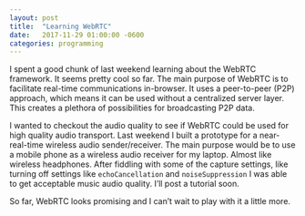 ```yaml
---
layout: post
title:  "Learning WebRTC"
date:   2017-11-29 01:00:00 -0600
categories: programming
---
```

I spent a good chunk of last weekend learning about the WebRTC framework. It seems pretty cool so far. The main purpose of WebRTC is to facilitate real-time communications in-browser. It uses a peer-to-peer (P2P) approach, which means it can be used without a centralized server layer. This creates a plethora of possibilities for broadcasting P2P data.

I wanted to checkout the audio quality to see if WebRTC could be used for high quality audio transport. Last weekend I built a prototype for a near-real-time wireless audio sender/receiver. The main purpose would be to use a mobile phone as a wireless audio receiver for my laptop. Almost like wireless headphones. After fiddling with some of the capture settings, like turning off settings like `echoCancellation` and `noiseSuppression` I was able to get acceptable music audio quality. I’ll post a tutorial soon.

So far, WebRTC looks promising and I can’t wait to play with it a little more.